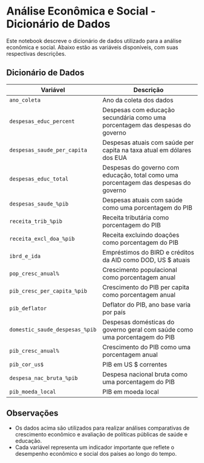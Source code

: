 # Análise Econômica e Social - Dicionário de Dados

Este notebook descreve o dicionário de dados utilizado para a análise econômica e social. Abaixo estão as variáveis disponíveis, com suas respectivas descrições.

## Dicionário de Dados

| **Variável**                         | **Descrição**                                                                                       |
|--------------------------------------|-----------------------------------------------------------------------------------------------------|
| `ano_coleta`                         | Ano da coleta dos dados                                                                             |
| `despesas_educ_percent`              | Despesas com educação secundária como uma porcentagem das despesas do governo                        |
| `despesas_saude_per_capita`          | Despesas atuais com saúde per capita na taxa atual em dólares dos EUA                                |
| `despesas_educ_total`                | Despesas do governo com educação, total como uma porcentagem das despesas do governo                 |
| `despesas_saude_%pib`                | Despesas atuais com saúde como uma porcentagem do PIB                                               |
| `receita_trib_%pib`                  | Receita tributária como porcentagem do PIB                                                          |
| `receita_excl_doa_%pib`              | Receita excluindo doações como porcentagem do PIB                                                   |
| `ibrd_e_ida`                         | Empréstimos do BIRD e créditos da AID como DOD, US $ atuais                                         |
| `pop_cresc_anual%`                   | Crescimento populacional como porcentagem anual                                                     |
| `pib_cresc_per_capita_%pib`          | Crescimento do PIB per capita como porcentagem anual                                                |
| `pib_deflator`                       | Deflator do PIB, ano base varia por país                                                            |
| `domestic_saude_despesas_%pib`       | Despesas domésticas do governo geral com saúde como uma porcentagem do PIB                          |
| `pib_cresc_anual%`                   | Crescimento do PIB como uma porcentagem anual                                                       |
| `pib_cor_us$`                        | PIB em US $ correntes                                                                               |
| `despesa_nac_bruta_%pib`             | Despesa nacional bruta como uma porcentagem do PIB                                                  |
| `pib_moeda_local`                    | PIB em moeda local                                                                                  |

## Observações
- Os dados acima são utilizados para realizar análises comparativas de crescimento econômico e avaliação de políticas públicas de saúde e educação.
- Cada variável representa um indicador importante que reflete o desempenho econômico e social dos países ao longo do tempo.
